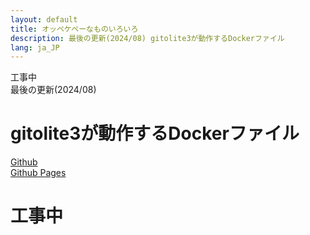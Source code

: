 ```yaml
---
layout: default
title: オッペケペーなものいろいろ
description: 最後の更新(2024/08) gitolite3が動作するDockerファイル
lang: ja_JP
---
```


工事中  
最後の更新(2024/08)  
# gitolite3が動作するDockerファイル
[Github](https://github.com/oxxpeh/docker-gitolite3)   
[Github Pages](https://oxxpeh.github.io/docker-gitolite3/)
# 工事中
